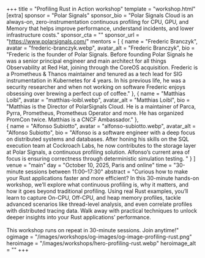 +++
title = "Profiling Rust in Action workshop"
template = "workshop.html"
[extra]
  sponsor = "Polar Signals"
  sponsor_bio = "Polar Signals Cloud is an always-on, zero-instrumentation continuous profiling for CPU, GPU, and Memory that helps improve performance, understand incidents, and lower infrastructure costs."
  sponsor_cta = ""
  sponsor_url = "https://www.polarsignals.com/"
    mentors = [
    { name = "Frederic Branczyk", avatar = "frederic-branczyk.webp", avatar_alt = "Frederic Branczyk",  bio = "Frederic is the founder of Polar Signals. Before founding Polar Signals he was a senior principal engineer and main architect for all things Observability at Red Hat, joining through the CoreOS acquisition. Frederic is a Prometheus & Thanos maintainer and tenured as a tech lead for SIG instrumentation in Kubernetes for 4 years. In his previous life, he was a security researcher and when not working on software Frederic enjoys obsessing over brewing a perfect cup of coffee." },
    { name = "Matthias Loibl", avatar = "matthias-loibl.webp", avatar_alt = "Matthias Loibl",  bio = "Matthias is the Director of PolarSignals Cloud. He is a maintainer of Parca, Pyrra, Prometheus, Prometheus Operator and more. He has organized PromCon twice. Matthias is a CNCF Ambassador." },    
    { name = "Alfonso Subiotto", avatar = "alfonso-subiotto.webp", avatar_alt = "Alfonso Subiotto",  bio = "Alfonso is a software engineer with a deep focus on distributed systems and databases. After honing his skills on the SQL execution team at Cockroach Labs, he now contributes to the storage layer at Polar Signals, a continuous profiling solution. Alfonso’s current area of focus is ensuring correctness through deterministic simulation testing. " }
  ]
  venue = "main"
  day = "October 10, 2025, Paris and online"
  time = "30-minute sessions between 11:00–17:30"
  abstract = "Curious how to make your Rust applications faster and more efficient? In this 30-minute hands-on workshop, we’ll explore what continuous profiling is, why it matters, and how it goes beyond traditional profiling. Using real Rust examples, you’ll learn to capture On-CPU, Off-CPU, and heap memory profiles, tackle advanced scenarios like thread-level analysis, and even correlate profiles with distributed tracing data. Walk away with practical techniques to unlock deeper insights into your Rust applications’ performance.<br/><br/>This workshop runs on repeat in 30-minute sessions. Join anytime!"
  ogimage = "/images/workshops/og-images/og-image-profiling-rust.png"
  heroimage = "/images/workshops/hero-profiling-rust.webp"
  heroimage_alt = ""
+++
